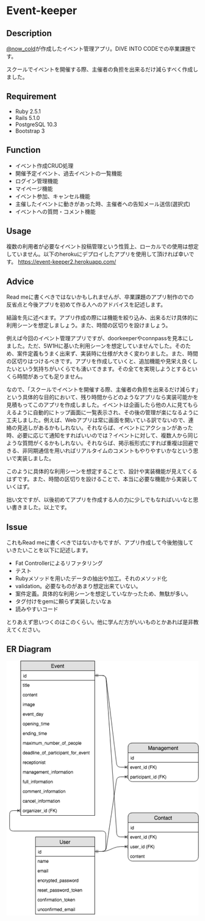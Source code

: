 Event-keeper
========

## Description
[@now_cold](https://twitter.com/now_cold?lang=ja)が作成したイベント管理アプリ。DIVE INTO CODEでの卒業課題です。

スクールでイベントを開催する際、主催者の負担を出来るだけ減らすべく作成しました。

## Requirement
- Ruby 2.5.1
- Rails 5.1.0
- PostgreSQL 10.3
- Bootstrap 3

## Function
- イベント作成CRUD処理
- 開催予定イベント、過去イベントの一覧機能
- ログイン管理機能
- マイページ機能
- イベント参加、キャンセル機能
- 主催したイベントに動きがあった時、主催者への告知メール送信(選択式)
- イベントへの質問・コメント機能

## Usage
複数の利用者が必要なイベント投稿管理という性質上、ローカルでの使用は想定していません。以下のherokuにデプロイしたアプリを使用して頂ければ幸いです。
https://event-keeper2.herokuapp.com/

## Advice
Read meに書くべきではないかもしれませんが、卒業課題のアプリ制作のでの反省点と今後アプリを初めて作る人へのアドバイスを記述します。

結論を先に述べます。アプリ作成の際には機能を絞り込み、出来るだけ具体的に利用シーンを想定しましょう。また、時間の区切りを設けましょう。

例えば今回のイベント管理アプリですが、doorkeeperやconnpassを見本にしました。ただ、5W1Hに基いた利用シーンを想定していませんでした。そのため、案件定義もうまく出来ず、実装時に仕様が大きく変わりました。また、時間の区切りはつけるべきです。アプリを作成していくと、追加機能や見栄え良くしたいという気持ちがいくらでも湧いてきます。その全てを実現しようとするといくら時間があっても足りません。

なので、「スクールでイベントを開催する際、主催者の負担を出来るだけ減らす」という具体的な目的において、残り時間からどのようなアプリなら実装可能かを見積もってこのアプリを作成しました。イベントは企画したら他の人に見てもらえるように自動的にトップ画面に一覧表示され、その後の管理が楽になるように工夫しました。例えば、Webアプリは常に画面を開いている訳でないので、連絡の見逃しがあるかもしれない。それならば、イベントにアクションがあった時、必要に応じて通知をすればいいのでは？イベントに対して、複数人から同じような質問がくるかもしれない。それならば、掲示板形式にすれば重複は回避できる、非同期通信を用いればリアルタイムのコメントもやりやすいかなという思いで実装しました。

このように具体的な利用シーンを想定することで、設計や実装機能が見えてくるはずです。また、時間の区切りを設けることで、本当に必要な機能から実装していくはず。

拙い文ですが、以後初めてアプリを作成する人の力に少しでもなればいいなと思い書きました。以上です。

## Issue
これもRead meに書くべきではないかもですが、アプリ作成して今後勉強していきたいことを以下に記述します。

- Fat Controllerによるリファタリング
- テスト
- Rubyメソッドを用いたデータの抽出や加工。それのメソッド化
- validation。必要なものがあまり想定出来ていない。
- 案件定義。具体的な利用シーンを想定していなかったため、無駄が多い。
- タグ付けをgemに頼らず実装したいなぁ
- 読みやすいコード

とりあえず思いつくのはこのくらい。他に学んだ方がいいものとかあれば是非教えてください。

## ER Diagram
![event-keeper-er-diagram](https://github.com/KazuhiroObama/image/blob/master/images/%E5%8D%92%E6%A5%AD%E6%A1%88%E4%BB%B6ER%E5%9B%B3.png)

